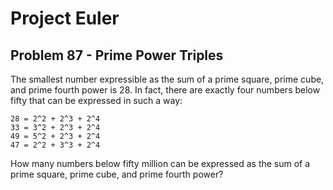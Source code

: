# Project Euler

## Problem 87 - Prime Power Triples

The smallest number expressible as the sum of a prime square, prime cube, and prime fourth power is 28.
In fact, there are exactly four numbers below fifty that can be expressed in such a way:

    28 = 2^2 + 2^3 + 2^4
    33 = 3^2 + 2^3 + 2^4
    49 = 5^2 + 2^3 + 2^4
    47 = 2^2 + 3^3 + 2^4

How many numbers below fifty million can be expressed as the sum of a prime square, prime cube, and prime fourth power?
